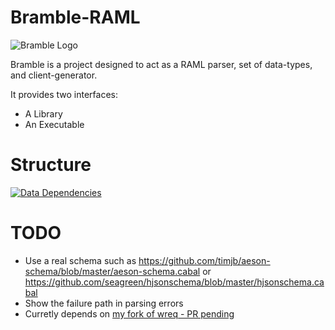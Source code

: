 # Bramble-RAML

![Bramble Logo](http://i.imgur.com/OCi0Qsj.png)

Bramble is a project designed to act as a RAML parser, set of data-types, and client-generator.

It provides two interfaces:

* A Library
* An Executable

# Structure

[![Data Dependencies](https://raw.githubusercontent.com/sordina/bramble/master/doc/data.png)](https://github.com/sordina/bramble/blob/master/doc/data.png)

# TODO

* Use a real schema such as https://github.com/timjb/aeson-schema/blob/master/aeson-schema.cabal
  or https://github.com/seagreen/hjsonschema/blob/master/hjsonschema.cabal
* Show the failure path in parsing errors
* Curretly depends on [my fork of wreq - PR pending](https://github.com/bos/wreq/pull/66)
